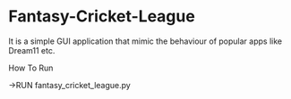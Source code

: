 # Fantasy-Cricket-League

It is a simple GUI application that mimic the behaviour of popular apps like Dream11 etc.

How To Run

->RUN fantasy_cricket_league.py
